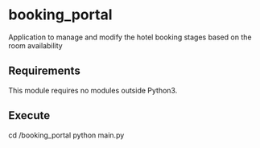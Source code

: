 # booking_portal
Application to manage and modify the hotel booking stages based on the room availability

## Requirements
This module requires no modules outside Python3.

## Execute
cd /booking_portal
python main.py
